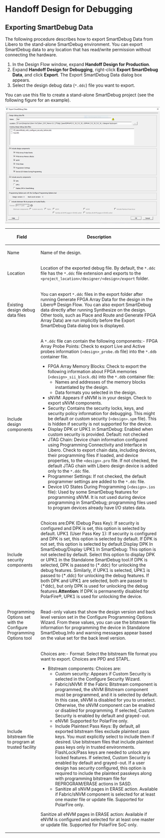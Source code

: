 # Handoff Design for Debugging

## Exporting SmartDebug Data

The following procedure describes how to export SmartDebug Data from Libero to the stand-alone SmartDebug environment. You can export SmartDebug data to any location that has read/write permission without connecting the hardware.

1.  In the Design Flow window, expand **Handoff Design for Production**.
2.  Expand **Handoff Design for Debugging**, right-click **Export SmartDebug Data**, and click **Export**. The Export SmartDebug Data dialog box appears.
3.  Select the design debug data \(`*.ddc`\) file you want to export.

You can use this file to create a stand-alone SmartDebug project \(see the following figure for an example\).

![](GUID-50B92375-A3F3-4099-AE23-4EE91F4664DF-low.png "Export SmartDebug Data Dialog Box")

<table id="TABLE_LGK_4KL_JPB"><thead><tr><th>

Field

</th><th>

Description

</th></tr></thead><tbody><tr><td>

Name

</td><td>

Name of the design.

</td></tr><tr><td>

Location

</td><td>

Location of the exported debug file. By default, the `*.ddc` file has the `*.ddc` file extension and exports to the `<project_location>/designer/<design>/export` folder.

</td></tr><tr><td>

Existing design debug data files

</td><td>

You can export `*.ddc` files in the export folder after running Generate FPGA Array Data for the design in the Libero® Design Flow. You can also export SmartDebug data directly after running Synthesize on the design. Other tools, such as Place and Route and Generate FPGA Array Data\) are run implicitly before the Export SmartDebug Data dialog box is displayed.

</td></tr><tr><td>

Include design components

</td><td>

A `*.ddc` file can contain the following components:-   FPGA Array Probe Points: Check to export Live and Active probes information \(`<design>_probe.db` file\) into the `*.ddb` container file.
-   FPGA Array Memory Blocks: Check to export the following information about FPGA memories \(`<design>_sii_block.db`\) into the `*.ddb` container file:
    -   Names and addresses of the memory blocks instantiated by the design.
    -   Data formats you selected in the design.
-   sNVM: Appears if sNVM is in your design. Check to export sNVM components.
-   Security: Contains the security locks, keys, and security policy information for debugging. This might be default or custom security \(`<design>.spm` file\). This is hidden if security is not supported for the device.
-   Display DPK or UPK1 in SmartDebug: Enabled when custom security is provided. Default: not checked
-   JTAG Chain: Device chain information configured using Programming Connectivity and Interface in Libero. Check to export chain data, including devices, their programming files if loaded, and device properties, to the `<design>.pro` file. If not checked, the default JTAG chain with Libero design device is added only to the `*.ddc` file.
-   Programmer Settings: If not checked, the default programmer settings are added to the `*.ddc` file.
-   Device I/O States During Programming \(`<design>.ios` file\): Used by some SmartDebug features for programming sNVM. It is not used during device programming in SmartDebug; programming files used to program devices already have I/O states data.

</td></tr><tr><td>

Include security components

</td><td>

Choices are:DPK \(Debug Pass Key\): If security is configured and DPK is set, this option is selected by default. UPK1 \(User Pass Key 1\): If security is configured and DPK is set, this option is selected by default. If DPK is not set, this option is selected by default.Display DPK In SmartDebug/Display UPK1 In SmartDebug: This option is not selected by default. Select this option to display DPK or UPK1 in the Standalone SmartDebug tool.If DPK is selected, DPK is passed to \(\*.ddc\) for unlocking the debug features. Similarly, if UPK1 is selected, UPK1 is passed to \(\*.ddc\) for unlocking the debug features. If both DPK and UPK1 are selected, both are passed to \(\*ddc\), but only DPK is used for unlocking the debug features.**Attention:** If DPK is permanently disabled for PolarFire®, UPK1 is used for unlocking the device.

</td></tr><tr><td>

Programming Options set with the Configure Programming Options tool

</td><td>

Read-only values that show the design version and back level version set in the Configure Programming Options Wizard. From these values, you can use the bitstream file information for programming the device in Standalone SmartDebug.Info and warning messages appear based on the value set for the back level version.

</td></tr><tr><td>

Include bitstream file to program at trusted facility

</td><td>

Choices are:-   Format: Select the bitstream file format you want to export. Choices are PPD and STAPL.
-   Bitstream components: Choices are:
    -   Custom security: Appears if Custom Security is selected in the Configure Security Wizard.
    -   Fabric/sNVM: If the Fabric Bitstream component is programmed, the sNVM Bitstream component must be programmed, and it is selected by default. In this case, sNVM is disabled for you to unselect. Otherwise, the sNVM component can be enabled or disabled for programming. If selected, Custom Security is enabled by default and grayed-out.
    -   eNVM: Supported for PolarFire only.
    -   Include Plaintext Pass Keys: By default, all exported bitstream files exclude plaintext pass keys. You must explicitly select to include them if desired. Use bitstream files that include plaintext pass keys only in trusted environments. FlashLock/Pass keys are needed to unlock any locked features. If selected, Custom Security is enabled by default and grayed-out. If a user design has security configured, this option is required to include the plaintext passkeys along with programming bitstream file for REPROGRAM/ERASE actions in SASD.
    -   Sanitize all sNVM pages in ERASE action. Available if Fabric/sNVM component is selected for at least one master file or update file. Supported for PolarFire only.

Sanitize all eNVM pages in ERASE action: Available if eNVM is configured and selected for at least one master or update file. Supported for PolarFire SoC only.


</td></tr></tbody>
</table>